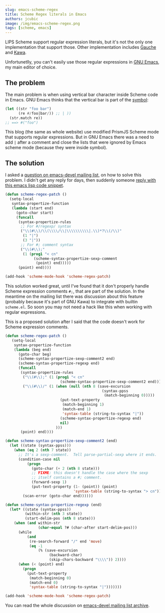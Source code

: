 ```yaml
---
slug: emacs-scheme-regex
title: Scheme Regex literals in Emacs
authors: jcubic
image: /img/emacs-scheme-regex.png
tags: [scheme, emacs]
---
```


LIPS Scheme support regular expression literals, but it's not the only one implementation that
support those.  Other implementation includes [Gauche](https://practical-scheme.net/gauche/) and
[Kawa](https://www.gnu.org/software/kawa/index.html).

Unfortunetlly, you can't easily use those regular expressions in [GNU
Emacs](https://en.wikipedia.org/wiki/GNU_Emacs), my main editor of choice.

<!--truncate-->

## The problem

The main problem is when using vertical bar character inside Scheme code in Emacs. GNU Emacs thinks
that the vertical bar is part of the [symbol](/docs/scheme-intro/data-types#symbols):

```scheme
(let ((str "foo bar")
      (re #/foo|bar/)) ;; | ))
  (str.match re))
;; ==> #("foo")
```

This blog (the same as whole website) use modified PrismJS Scheme mode that supports regular
expressions. But in GNU Emacs there was a need to add `|` after a comment and close the lists that
were ignored by Emacs scheme mode (because they were inside symbol).

## The solution

I asked a [question on emacs-devel mailing
list](https://lists.gnu.org/archive/html/emacs-devel/2024-02/msg00896.html), on how to solve this
problem. I didn't get any reply for days, then suddenly someone [reply with this emacs lisp code
snippet](https://lists.gnu.org/archive/html/emacs-devel/2024-03/msg00282.html).

```lisp
(defun scheme-regex-patch ()
  (setq-local
   syntax-propertize-function
   (lambda (start end)
     (goto-char start)
     (funcall
      (syntax-propertize-rules
       ;; For #/regexp/ syntax
       ("\\(#\\)/\\(\\\\/\\|\\\\\\\\\\|.\\)*?\\(/\\)"
        (1 "|")
        (3 "|"))
       ;; For #; comment syntax
       ("\\(#\\);"
        (1 (prog1 "< cn"
             (scheme-syntax-propertize-sexp-comment
              (point) end)))))
      (point) end))))

(add-hook 'scheme-mode-hook 'scheme-regex-patch)
```

This solution worked great, until I've found that it don't properly handle Scheme expression
comments `#;`, that are part of the solution. In the meantime on the mailing list there was discussion
about this feature (probably because it's part of GNU Kawa) to integrate with builtin `scheme.el`.
So soon you may not need a hack like this when working with regular expressions.

This is a proposed solution after I said that the code doesn't work for Scheme expression comments.

```lisp
(defun scheme-regex-patch ()
   (setq-local
    syntax-propertize-function
    (lambda (beg end)
      (goto-char beg)
      (scheme-syntax-propertize-sexp-comment2 end)
      (scheme-syntax-propertize-regexp end)
      (funcall
       (syntax-propertize-rules
        ("\\(#\\);" (1 (prog1 "< cn"
                         (scheme-syntax-propertize-sexp-comment2 end))))
        ("\\(#\\)/" (1 (when (null (nth 8 (save-excursion
                                            (syntax-ppss
                                             (match-beginning 0)))))
                         (put-text-property
                          (match-beginning 1)
                          (match-end 1)
                          'syntax-table (string-to-syntax "|"))
                         (scheme-syntax-propertize-regexp end)
                         nil)
                       )))
       (point) end))))

(defun scheme-syntax-propertize-sexp-comment2 (end)
  (let ((state (syntax-ppss)))
    (when (eq 2 (nth 7 state))
      ;; It's a sexp-comment.  Tell parse-partial-sexp where it ends.
      (condition-case nil
          (progn
            (goto-char (+ 2 (nth 8 state)))
            ;; FIXME: this doesn't handle the case where the sexp
            ;; itself contains a #; comment.
            (forward-sexp 1)
            (put-text-property (1- (point)) (point)
                               'syntax-table (string-to-syntax "> cn")))
        (scan-error (goto-char end))))))

(defun scheme-syntax-propertize-regexp (end)
  (let* ((state (syntax-ppss))
         (within-str (nth 3 state))
         (start-delim-pos (nth 8 state)))
    (when (and within-str
               (char-equal ?# (char-after start-delim-pos)))
      (while
          (and
           (re-search-forward "/" end 'move)
           (eq -1
               (% (save-excursion
                    (backward-char)
                    (skip-chars-backward "\\\\")) 2))))
      (when (< (point) end)
        (progn
          (put-text-property
           (match-beginning 0)
           (match-end 0)
           'syntax-table (string-to-syntax "|")))))))

(add-hook 'scheme-mode-hook 'scheme-regex-patch)
```

You can read the whole discussion on [emacs-devel mailing list archive](https://lists.gnu.org/archive/html/emacs-devel/2024-03/msg00590.html).
